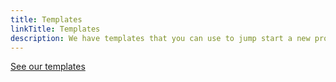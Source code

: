 ```yaml
---
title: Templates
linkTitle: Templates
description: We have templates that you can use to jump start a new project or take your existing project to the next level.
---
```


[See our templates](/maintainers/github/templates/)